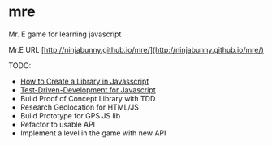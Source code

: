 # mre
Mr. E game for learning javascript

Mr.E URL [http://ninjabunny.github.io/mre/](http://ninjabunny.github.io/mre/)

TODO:
* [How to Create a Library in Javasscript](http://code.tutsplus.com/tutorials/build-your-first-javascript-library--net-26796)
* [Test-Driven-Development for Javascript](http://www.letscodejavascript.com/)
* Build Proof of Concept Library with TDD
* Research Geolocation for HTML/JS
* Build Prototype for GPS JS lib
* Refactor to usable API
* Implement a level in the game with new API

